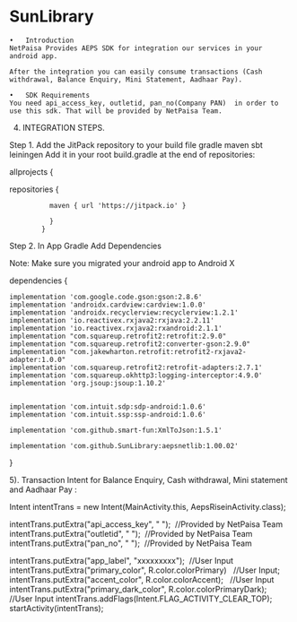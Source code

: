 # SunLibrary
					
	•	Introduction   
	NetPaisa Provides AEPS SDK for integration our services in your android app. 
	
	After the integration you can easily consume transactions (Cash withdrawal, Balance Enquiry, Mini Statement, Aadhaar Pay).

	•	SDK Requirements 
	You need api_access_key, outletid, pan_no(Company PAN)  in order to use this sdk. That will be provided by NetPaisa Team. 

	 
4. INTEGRATION STEPS.  

Step 1. Add the JitPack repository to your build file gradle maven sbt leiningen Add it in your root build.gradle at the end of repositories: 

allprojects {

 repositories {  

              maven { url 'https://jitpack.io' }
 
              } 
            } 


Step 2. In App Gradle Add Dependencies 

Note: Make sure you migrated your android app to Android X 

dependencies { 
   
    implementation 'com.google.code.gson:gson:2.8.6'
    implementation 'androidx.cardview:cardview:1.0.0'
    implementation 'androidx.recyclerview:recyclerview:1.2.1'
    implementation 'io.reactivex.rxjava2:rxjava:2.2.11'
    implementation 'io.reactivex.rxjava2:rxandroid:2.1.1'
    implementation "com.squareup.retrofit2:retrofit:2.9.0"
    implementation "com.squareup.retrofit2:converter-gson:2.9.0"
    implementation "com.jakewharton.retrofit:retrofit2-rxjava2-adapter:1.0.0"
    implementation 'com.squareup.retrofit2:retrofit-adapters:2.7.1'
    implementation 'com.squareup.okhttp3:logging-interceptor:4.9.0'
    implementation 'org.jsoup:jsoup:1.10.2'


    implementation 'com.intuit.sdp:sdp-android:1.0.6'
    implementation 'com.intuit.ssp:ssp-android:1.0.6'

    implementation 'com.github.smart-fun:XmlToJson:1.5.1'

    implementation 'com.github.SunLibrary:aepsnetlib:1.00.02'
 
 }

 

5). Transaction Intent for Balance Enquiry, Cash withdrawal, Mini statement and Aadhaar Pay : 

Intent intentTrans = new Intent(MainActivity.this, AepsRiseinActivity.class); 

intentTrans.putExtra("api_access_key", " ");  
//Provided by NetPaisa Team
intentTrans.putExtra("outletid", " "); 
//Provided by NetPaisa Team
intentTrans.putExtra("pan_no", " "); 
//Provided by NetPaisa Team


intentTrans.putExtra("app_label", "xxxxxxxxx"); 
//User Input
intentTrans.putExtra("primary_color", R.color.colorPrimary)  
//User Input;
intentTrans.putExtra("accent_color", R.color.colorAccent);  
//User Input
intentTrans.putExtra("primary_dark_color", R.color.colorPrimaryDark);  
//User Input
intentTrans.addFlags(Intent.FLAG_ACTIVITY_CLEAR_TOP); 
startActivity(intentTrans); 
 
 


